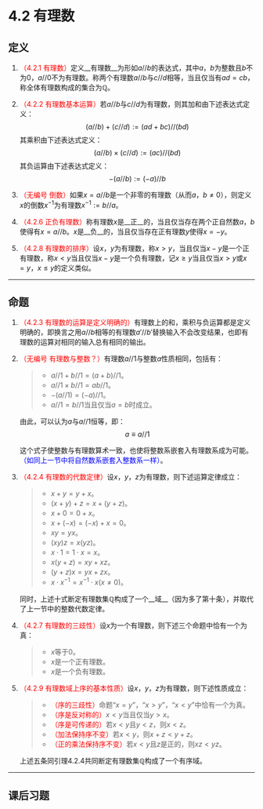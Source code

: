 # 4.2 有理数

## 定义

1. <font color=red>（4.2.1 有理数）</font>定义__有理数__为形如$a//b$的表达式，其中$a$，$b$为整数且$b$不为$0$，$a//0$不为有理数。称两个有理数$a//b$与$c//d$相等，当且仅当有$ad=cb$，称全体有理数构成的集合为$\mathbb Q$。

2. <font color=red>（4.2.2 有理数基本运算）</font>若$a//b$与$c//d$为有理数，则其加和由下述表达式定义：
   $$
   (a//b)+(c//d):=(ad+bc)//(bd)
   $$
   其乘积由下述表达式定义：
   $$
   (a//b)\times(c//d):=(ac)//(bd)
   $$
   其负运算由下述表达式定义：
   $$
   -(a//b):=(-a)//b
   $$

3. <font color=red>（无编号 倒数）</font>如果$x=a//b$是一个非零的有理数（从而$a$，$b\ne0$），则定义$x$的倒数$x^{-1}$为有理数$x^{-1}:=b//a$。

4. <font color=red>（4.2.6 正负有理数）</font>称有理数$x$是__正__的，当且仅当存在两个正自然数$a$，$b$使得有$x=a//b$。$x$是__负__的，当且仅当存在正有理数$y$使得$x=-y$。

5. <font color=red>（4.2.8 有理数的排序）</font>设$x$，$y$为有理数，称$x>y$，当且仅当$x-y$是一个正有理数，称$x<y$当且仅当$x-y$是一个负有理数，记$x\geq y$当且仅当$x>y$或$x=y$，$x\leq y$的定义类似。

---

## 命题

1. <font color=red>（4.2.3 有理数的运算是定义明确的）</font>有理数上的和，乘积与负运算都是定义明确的，即换言之用$a//b$相等的有理数$a'//b'$替换输入不会改变结果，也即有理数的运算对相同的输入总有相同的输出。

2. <font color=red>（无编号 有理数与整数？）</font>有理数$a//1$与整数$a$性质相同，包括有：

   > * $a//1+b//1=(a+b)//1$。
   > * $a//1\times b//1=ab//1$。
   > * $-(a//1)=(-a)//1$。
   > * $a//1=b//1$当且仅当$a=b$时成立。

   由此，可以认为$a$与$a//1$恒等，即：
   $$
   a\equiv a//1
   $$

   这个式子使整数与有理数算术一致，也使将整数系嵌套入有理数系成为可能。<font color=blue>（如同上一节中将自然数系嵌套入整数系一样）</font>。

3. <font color=red>（4.2.4 有理数的代数定律）</font>设$x$，$y$，$z$为有理数，则下述运算定律成立：
   
   > * $x+y=y+x$。
   > * $(x+y)+z=x+(y+z)$。
   > * $x+0=0+x$。
   > * $x+(-x)=(-x)+x=0$。
   > * $xy=yx$。
   > * $(xy)z=x(yz)$。
   > * $x\cdot1=1\cdot x=x$。
   > * $x(y+z)=xy+xz$。
   > * $(y+z)x=yx+zx$。
   > * $x\cdot x^{-1}=x^{-1}\cdot x(x\ne0)$。
   
   同时，上述十式断定有理数集$\mathbb Q$构成了一个__域__（因为多了第十条），并取代了上一节中的整数代数定律。
   
4. <font color=red>（4.2.7 有理数的三歧性）</font>设$x$为一个有理数，则下述三个命题中恰有一个为真：
   
   > * $x$等于$0$。
   > * $x$是一个正有理数。
   > * $x$是一个负有理数。
   
5. <font color=red>（4.2.9 有理数域上序的基本性质）</font>设$x$，$y$，$z$为有理数，则下述性质成立：
   
   > * <font color=red>（序的三歧性）</font>命题“$x=y$”，“$x>y$”，“$x<y$”中恰有一个为真。
   > * <font color=red>（序是反对称的）</font>$x<y$当且仅当$y>x$。
   > * <font color=red>（序是可传递的）</font>若$x<y$且$y<z$，则$x<z$。
   > * <font color=red>（加法保持序不变）</font>若$x<y$，则$x+z<y+z$。
   > * <font color=red>（正的乘法保持序不变）</font>若$x<y$且$z$是正的，则$xz<yz$。
   
   上述五条同引理4.2.4共同断定有理数集$\mathbb Q$构成了一个有序域。

---

## 课后习题